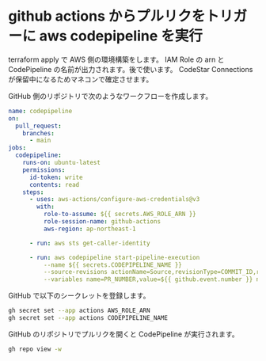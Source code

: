 # github actions からプルリクをトリガーに aws codepipeline を実行

terraform apply で AWS 側の環境構築をします。
IAM Role の arn と CodePipeline の名前が出力されます。後で使います。
CodeStar Connections が保留中になるためマネコンで確定させます。

GitHub 側のリポジトリで次のようなワークフローを作成します。

```yaml
name: codepipeline
on:
  pull_request:
    branches:
      - main
jobs:
  codepipeline:
    runs-on: ubuntu-latest
    permissions:
      id-token: write
      contents: read
    steps:
      - uses: aws-actions/configure-aws-credentials@v3
        with:
          role-to-assume: ${{ secrets.AWS_ROLE_ARN }}
          role-session-name: github-actions
          aws-region: ap-northeast-1

      - run: aws sts get-caller-identity

      - run: aws codepipeline start-pipeline-execution
          --name ${{ secrets.CODEPIPELINE_NAME }}
          --source-revisions actionName=Source,revisionType=COMMIT_ID,revisionValue=${{ github.sha }}
          --variables name=PR_NUMBER,value=${{ github.event.number }} name=PR_ACTION,value=${{ github.event.action }}
```

GitHub で以下のシークレットを登録します。

```sh
gh secret set --app actions AWS_ROLE_ARN
gh secret set --app actions CODEPIPELINE_NAME
```

GitHub のリポジトリでプルリクを開くと CodePipeline が実行されます。

```sh
gh repo view -w
```
